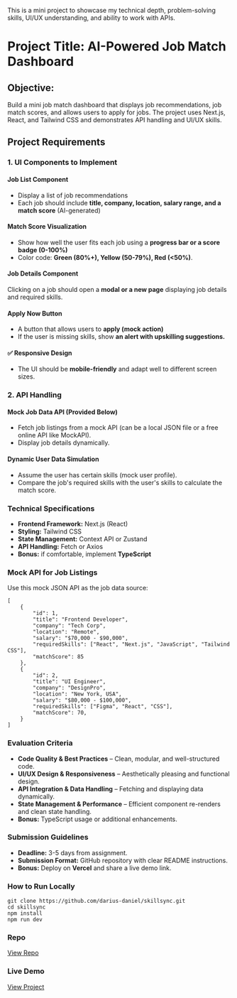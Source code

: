 This is a mini project to showcase my technical depth, problem-solving skills, UI/UX understanding, and ability to work with APIs.

# Project Title: AI-Powered Job Match Dashboard

## Objective:
Build a mini job match dashboard that displays job recommendations, job match scores, and allows users to apply for jobs. The project uses Next.js, React, and Tailwind CSS and demonstrates API handling and UI/UX skills.

## Project Requirements
### 1. UI Components to Implement
#### Job List Component
* Display a list of job recommendations
* Each job should include **title, company, location, salary range, and a match score** (AI-generated)

#### Match Score Visualization
* Show how well the user fits each job using a **progress bar or a score badge (0-100%)**
* Color code: **Green (80%+), Yellow (50-79%), Red (<50%)**.

#### Job Details Component
Clicking on a job should open a **modal or a new page** displaying job details and required skills.

#### Apply Now Button
* A button that allows users to **apply (mock action)**
* If the user is missing skills, show **an alert with upskilling suggestions.**

#### ✅ Responsive Design
*  The UI should be **mobile-friendly** and adapt well to different screen sizes.

### 2. API Handling
#### Mock Job Data API (Provided Below)
* Fetch job listings from a mock API (can be a local JSON file or a free online API like MockAPI).
* Display job details dynamically.

#### Dynamic User Data Simulation
* Assume the user has certain skills (mock user profile).
* Compare the job's required skills with the user's skills to calculate the match score.

### Technical Specifications
* **Frontend Framework:** Next.js (React)
* **Styling:** Tailwind CSS
* **State Management:** Context API or Zustand
* **API Handling:** Fetch or Axios
* **Bonus:** if comfortable, implement **TypeScript**

### Mock API for Job Listings
Use this mock JSON API as the job data source:
```
[
    {
        "id": 1,
        "title": "Frontend Developer",
        "company": "Tech Corp",
        "location": "Remote",
        "salary": "$70,000 - $90,000",
        "requiredSkills": ["React", "Next.js", "JavaScript", "Tailwind CSS"],
        "matchScore": 85
    },
    {
        "id": 2,
        "title": "UI Engineer",
        "company": "DesignPro",
        "location": "New York, USA",
        "salary": "$80,000 - $100,000",
        "requiredSkills": ["Figma", "React", "CSS"],
        "matchScore": 70,
    }
]
```

### Evaluation Criteria
* **Code Quality & Best Practices** – Clean, modular, and well-structured code.
* **UI/UX Design & Responsiveness** – Aesthetically pleasing and functional design.
* **API Integration & Data Handling** – Fetching and displaying data dynamically.
* **State Management & Performance** – Efficient component re-renders and clean state handling.
* **Bonus:** TypeScript usage or additional enhancements.

### Submission Guidelines
* **Deadline:** 3-5 days from assignment.
* **Submission Format:** GitHub repository with clear README instructions.
* **Bonus:** Deploy on **Vercel** and share a live demo link.

### How to Run Locally
```
git clone https://github.com/darius-daniel/skillsync.git
cd skillsync
npm install
npm run dev
```

### Repo
[View Repo](https://github.com/darius-daniel/skillsync)

### Live Demo
[View Project](https://skillsync-snow.vercel.app)
